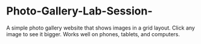 # Photo-Gallery-Lab-Session-
A simple photo gallery website that shows images in a grid layout. Click any image to see it bigger. Works well on phones, tablets, and computers.
